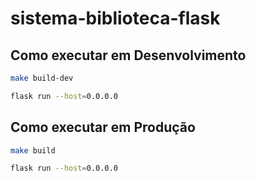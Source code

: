# sistema-biblioteca-flask

## Como executar em Desenvolvimento

```bash
make build-dev
```
```bash
flask run --host=0.0.0.0
```

## Como executar em Produção

```bash
make build
```
```bash
flask run --host=0.0.0.0
```
